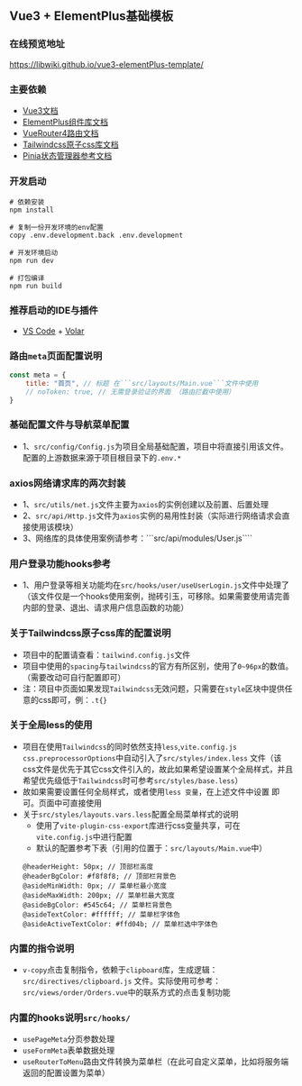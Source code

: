 ## Vue3 + ElementPlus基础模板

### 在线预览地址

<a target="_blank" href="https://libwiki.github.io/vue3-elementPlus-template/">https://libwiki.github.io/vue3-elementPlus-template/ </a>

### 主要依赖

* [Vue3文档](https://v3.cn.vuejs.org/)
* [ElementPlus组件库文档](https://element-plus.gitee.io/zh-CN/)
* [VueRouter4路由文档](https://router.vuejs.org/zh/)
* [Tailwindcss原子css库文档](https://www.tailwindcss.cn/)
* [Pinia状态管理器参考文档](https://pinia.web3doc.top//)

### 开发启动

```shell
# 依赖安装
npm install

# 复制一份开发环境的env配置
copy .env.development.back .env.development

# 开发环境启动
npm run dev

# 打包编译
npm run build

```

### 推荐启动的IDE与插件

- [VS Code](https://code.visualstudio.com/) + [Volar](https://marketplace.visualstudio.com/items?itemName=Vue.volar)

### 路由```meta```页面配置说明


```js
const meta = {
    title: "首页", // 标题 在```src/layouts/Main.vue```文件中使用
    // noToken: true, // 无需登录验证的界面 （路由拦截中使用）
}
```

### 基础配置文件与导航菜单配置

* 1、```src/config/Config.js```为项目全局基础配置，项目中将直接引用该文件。配置的上游数据来源于项目根目录下的```.env.*```

### axios网络请求库的两次封装

* 1、```src/utils/net.js```文件主要为```axios```的实例创建以及前置、后置处理
* 2、```src/api/Http.js```文件为```axios```实例的易用性封装（实际进行网络请求会直接使用该模块）
* 3、网络库的具体使用案例请参考：```src/api/modules/User.js````

### 用户登录功能hooks参考

* 1、用户登录等相关功能均在```src/hooks/user/useUserLogin.js```文件中处理了（该文件仅是一个hooks使用案例，抛砖引玉，可移除。如果需要使用请完善内部的登录、退出、请求用户信息函数的功能）

### 关于Tailwindcss原子css库的配置说明

* 项目中的配置请查看：```tailwind.config.js```文件
* 项目中使用的```spacing```与```tailwindcss```的官方有所区别，使用了```0~96px```的数值。（需要改动可自行配置即可）
* 注：项目中页面如果发现```Tailwindcss```无效问题，只需要在```style```区块中提供任意的css即可，例：```.t{}```

### 关于全局less的使用

* 项目在使用```Tailwindcss```的同时依然支持```less```,```vite.config.js css.preprocessorOptions```中自动引入了```src/styles/index.less```
  文件（该css文件是优先于其它css文件引入的，故此如果希望设置某个全局样式，并且希望优先级低于```Tailwindcss```时可参考```src/styles/base.less```）
* 故如果需要设置任何全局样式，或者使用```less 变量```，在上述文件中设置 即可。页面中可直接使用
* 关于```src/styles/layouts.vars.less```配置全局菜单样式的说明
    * 使用了```vite-plugin-css-export```库进行css变量共享，可在```vite.config.js```中进行配置
    * 默认的配置参考下表（引用的位置于：```src/layouts/Main.vue```中）
  ```less
  @headerHeight: 50px; // 顶部栏高度
  @headerBgColor: #f8f8f8; // 顶部栏背景色
  @asideMinWidth: 0px; // 菜单栏最小宽度
  @asideMaxWidth: 200px; // 菜单栏最大宽度
  @asideBgColor: #545c64; // 菜单栏背景色
  @asideTextColor: #ffffff; // 菜单栏字体色
  @asideActiveTextColor: #ffd04b; // 菜单栏选中字体色
  ```

### 内置的指令说明

* ```v-copy```点击复制指令，依赖于```clipboard```库，生成逻辑：```src/directives/clipboard.js```
  文件。实际使用可参考：```src/views/order/Orders.vue```中的联系方式的点击复制功能

### 内置的hooks说明```src/hooks/```

* ```usePageMeta```分页参数处理
* ```useFormMeta```表单数据处理
* ```useRouterToMenu```路由文件转换为菜单栏（在此可自定义菜单，比如将服务端返回的配置设置为菜单） 


